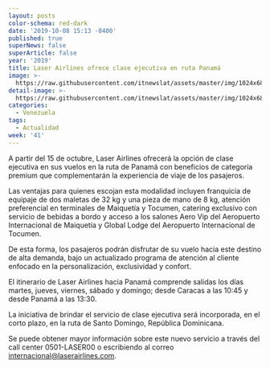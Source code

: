 ```yaml
---
layout: posts
color-schema: red-dark
date: '2019-10-08 15:13 -0400'
published: true
superNews: false
superArticle: false
year: '2019'
title: Laser Airlines ofrece clase ejecutiva en ruta Panamá
image: >-
  https://raw.githubusercontent.com/itnewslat/assets/master/img/1024x680/Laserp.jpg
detail-image: >-
  https://raw.githubusercontent.com/itnewslat/assets/master/img/1024x680/Laserg.jpg
categories:
  - Venezuela
tags:
  - Actualidad
week: '41'
---
```

A partir del 15 de octubre, Laser Airlines ofrecerá la opción de clase ejecutiva en sus vuelos en la ruta de Panamá con beneficios de categoría premium que complementarán la experiencia de viaje de los pasajeros.

Las ventajas para quienes escojan esta modalidad incluyen franquicia de equipaje de dos maletas de 32 kg y una pieza de mano de 8 kg, atención preferencial en terminales de Maiquetía y Tocumen, catering exclusivo con servicio de bebidas a bordo y acceso a los salones Aero Vip del Aeropuerto Internacional de Maiquetía y Global Lodge del Aeropuerto Internacional de Tocumen.

De esta forma, los pasajeros podrán disfrutar de su vuelo hacia este destino de alta demanda, bajo un actualizado programa de atención al cliente enfocado en la personalización, exclusividad y confort.

El itinerario de Laser Airlines hacia Panamá comprende salidas los días martes, jueves, viernes, sábado y domingo; desde Caracas a las 10:45 y desde Panamá a las 13:30.

La iniciativa de brindar el servicio de clase ejecutiva será incorporada, en el corto plazo, en la ruta de Santo Domingo, República Dominicana.

Se puede obtener mayor información sobre este nuevo servicio a través del call center 0501-LASER00 o escribiendo al correo [internacional@laserairlines.com](mailto://internacional@laserairlines.com).